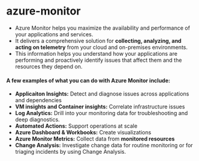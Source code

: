 # azure-monitor
- Azure Monitor helps you maximize the availability and performance of your applications and services.  
- It delivers a comprehensive solution for **collecting, analyzing, and acting on telemetry** from your cloud and on-premises environments. 
- This information helps you understand how your applications are performing and proactively identify issues that affect them and the resources they depend on.


#### A few examples of what you can do with Azure Monitor include:

- **Applicaiton Insights:** Detect and diagnose issues across applications and dependencies
- **VM insights and Container insights:** Correlate infrastructure issues
- **Log Analytics:** Drill into your monitoring data for troubleshooting and deep diagnostics.
- **Automated Actions:**  Support operations at scale
- **Azure Dashboard & Workbooks:** Create visualizations
- **Azure Monitor Metrics:** Collect data from **monitored resources**
- **Change Analysis:** Investigate change data for routine monitoring or for triaging incidents by using Change Analysis.
